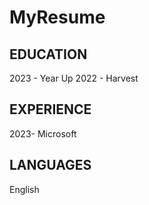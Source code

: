 # MyResume

## EDUCATION
2023 - Year Up
2022 - Harvest

## EXPERIENCE
2023- Microsoft

## LANGUAGES
English
